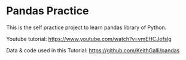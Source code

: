 # Pandas Practice

This is the self practice project to learn pandas library of Python.  

Youtube tutorial: https://www.youtube.com/watch?v=vmEHCJofslg

Data & code used in this Tutorial: https://github.com/KeithGalli/pandas